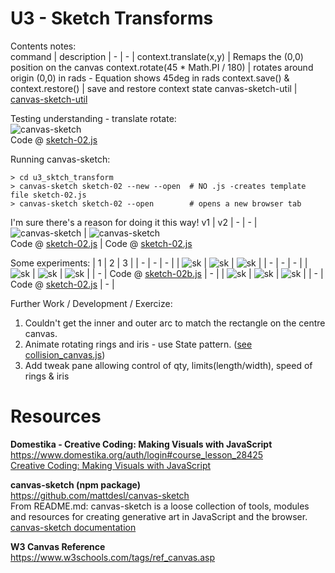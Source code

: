 # U3 - Sketch Transforms
Contents notes:  
command | description
| - | - |
context.translate(x,y) | Remaps the (0,0) position on the canvas
context.rotate(45 * Math.PI / 180) | rotates around origin (0,0) in rads - Equation shows 45deg in rads
context.save() & context.restore() | save and restore context state
canvas-sketch-util | [canvas-sketch-util](https://github.com/mattdesl/canvas-sketch-util)  
  
Testing understanding - translate rotate:  
![canvas-sketch](https://github.com/UnacceptableBehaviour/js_canvas/blob/master/test_pages/u3_sktch_transform/01-translate-rotate.png)  
Code @ [sketch-02.js](https://github.com/UnacceptableBehaviour/js_canvas/blob/efdcdd07826df5c5b8e8721b5c3ae99c9b3df5f7/test_pages/u3_sktch_transform/sketch-02.js)
  
Running canvas-sketch:  
```
> cd u3_sktch_transform
> canvas-sketch sketch-02 --new --open  # NO .js -creates template file sketch-02.js
> canvas-sketch sketch-02 --open        # opens a new browser tab
```
  
I'm sure there's a reason for doing it this way!
v1 | v2
| - | - |
![canvas-sketch](https://github.com/UnacceptableBehaviour/js_canvas/blob/master/test_pages/u3_sktch_transform/02-25-slices.png) | ![canvas-sketch](https://github.com/UnacceptableBehaviour/js_canvas/blob/master/test_pages/u3_sktch_transform/03-untils.png)  
Code @ [sketch-02.js](https://github.com/UnacceptableBehaviour/js_canvas/blob/e6420bce798bb87b03b7a50b2fe37cf94d03c0ae/test_pages/u3_sktch_transform/sketch-02.js) | Code @ [sketch-02.js](https://github.com/UnacceptableBehaviour/js_canvas/blob/3c9105e59dc721d79d172e783e3ed1fb0e0cb9de/test_pages/u3_sktch_transform/sketch-02.js)  
  
  
  
Some experiments:
| 1 | 2 | 3 | 
| - | - | - | 
| ![sk](https://github.com/UnacceptableBehaviour/js_canvas/blob/master/test_pages/u3_sktch_transform/2022.01.07-18.59.01.png) | ![sk](https://github.com/UnacceptableBehaviour/js_canvas/blob/master/test_pages/u3_sktch_transform/2022.01.07-19.14.07.png) | ![sk](https://github.com/UnacceptableBehaviour/js_canvas/blob/master/test_pages/u3_sktch_transform/2022.01.07-19.19.36.png) | 
| - | - | - | 
| ![sk](https://github.com/UnacceptableBehaviour/js_canvas/blob/master/test_pages/u3_sktch_transform/2022.01.07-19.19.36.png) | ![sk](https://github.com/UnacceptableBehaviour/js_canvas/blob/master/test_pages/u3_sktch_transform/2022.01.07-23.12.19.png) | ![sk](https://github.com/UnacceptableBehaviour/js_canvas/blob/master/test_pages/u3_sktch_transform/2022.01.07-19.29.22.png) | 
| - | Code @ [sketch-02b.js](https://github.com/UnacceptableBehaviour/js_canvas/blob/45cb64a7d8c3f157eaa51f0371ec7386bd66b13d/test_pages/u3_sktch_transform/sketch-02b.js) | - | 
| ![sk](https://github.com/UnacceptableBehaviour/js_canvas/blob/master/test_pages/u3_sktch_transform/2022.01.07-20.28.17.png) | ![sk](https://github.com/UnacceptableBehaviour/js_canvas/blob/master/test_pages/u3_sktch_transform/2022.01.07-20.37.22.png) | ![sk](https://github.com/UnacceptableBehaviour/js_canvas/blob/master/test_pages/u3_sktch_transform/2022.01.07-20.40.05.png) | 
| - | Code @ [sketch-02.js](https://github.com/UnacceptableBehaviour/js_canvas/blob/0e1e4a4d2c1e33bff3421432f094163daf3b0c1f/test_pages/u3_sktch_transform/sketch-02.js) | - | 
  
Further Work / Development / Exercize:  
1. Couldn't get the inner and outer arc to match the rectangle on the centre canvas.  
2. Animate rotating rings and iris - use State pattern. ([see collision_canvas.js](https://github.com/UnacceptableBehaviour/js_canvas/blob/master/js_lib_test_CORS_issue/README.md))  
3. Add tweak pane allowing control of qty, limits(length/width), speed of rings & iris  
   
   
# Resources
**Domestika - Creative Coding: Making Visuals with JavaScript**  
https://www.domestika.org/auth/login#course_lesson_28425  
[Creative Coding: Making Visuals with JavaScript](https://www.domestika.org/auth/login#course_lesson_28425)  
  
**canvas-sketch (npm package)**  
https://github.com/mattdesl/canvas-sketch  
From README.md: canvas-sketch is a loose collection of tools, modules and resources for creating generative art in JavaScript and the browser.  
[canvas-sketch documentation](https://github.com/mattdesl/canvas-sketch/blob/master/docs/README.md)  
  
**W3 Canvas Reference**  
https://www.w3schools.com/tags/ref_canvas.asp  

